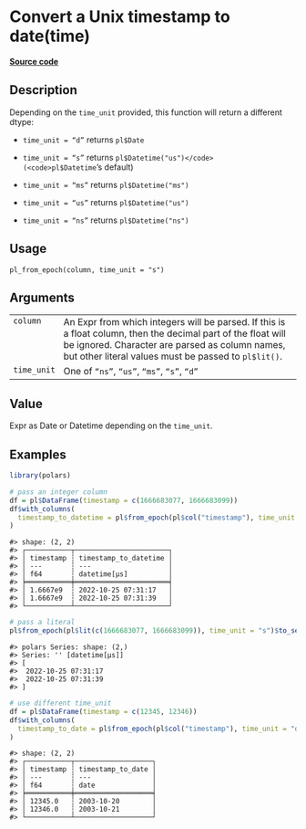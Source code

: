 

# Convert a Unix timestamp to date(time)

[**Source code**](https://github.com/pola-rs/r-polars/tree/main/R/functions__lazy.R#L1075)

## Description

Depending on the <code>time_unit</code> provided, this function will
return a different dtype:

<ul>
<li>

<code>time_unit = “d”</code> returns <code>pl$Date</code>

</li>
<li>

<code>time_unit = “s”</code> returns <code>pl$Datetime("us")</code>
(<code>pl$Datetime</code>’s default)

</li>
<li>

<code>time_unit = “ms”</code> returns <code>pl$Datetime("ms")</code>

</li>
<li>

<code>time_unit = “us”</code> returns <code>pl$Datetime("us")</code>

</li>
<li>

<code>time_unit = “ns”</code> returns <code>pl$Datetime("ns")</code>

</li>
</ul>

## Usage

<pre><code class='language-R'>pl_from_epoch(column, time_unit = "s")
</code></pre>

## Arguments

<table>
<tr>
<td style="white-space: nowrap; font-family: monospace; vertical-align: top">
<code id="pl_from_epoch_:_column">column</code>
</td>
<td>
An Expr from which integers will be parsed. If this is a float column,
then the decimal part of the float will be ignored. Character are parsed
as column names, but other literal values must be passed to
<code>pl$lit()</code>.
</td>
</tr>
<tr>
<td style="white-space: nowrap; font-family: monospace; vertical-align: top">
<code id="pl_from_epoch_:_time_unit">time_unit</code>
</td>
<td>
One of <code>“ns”</code>, <code>“us”</code>, <code>“ms”</code>,
<code>“s”</code>, <code>“d”</code>
</td>
</tr>
</table>

## Value

Expr as Date or Datetime depending on the <code>time_unit</code>.

## Examples

``` r
library(polars)

# pass an integer column
df = pl$DataFrame(timestamp = c(1666683077, 1666683099))
df$with_columns(
  timestamp_to_datetime = pl$from_epoch(pl$col("timestamp"), time_unit = "s")
)
```

    #> shape: (2, 2)
    #> ┌───────────┬───────────────────────┐
    #> │ timestamp ┆ timestamp_to_datetime │
    #> │ ---       ┆ ---                   │
    #> │ f64       ┆ datetime[μs]          │
    #> ╞═══════════╪═══════════════════════╡
    #> │ 1.6667e9  ┆ 2022-10-25 07:31:17   │
    #> │ 1.6667e9  ┆ 2022-10-25 07:31:39   │
    #> └───────────┴───────────────────────┘

``` r
# pass a literal
pl$from_epoch(pl$lit(c(1666683077, 1666683099)), time_unit = "s")$to_series()
```

    #> polars Series: shape: (2,)
    #> Series: '' [datetime[μs]]
    #> [
    #>  2022-10-25 07:31:17
    #>  2022-10-25 07:31:39
    #> ]

``` r
# use different time_unit
df = pl$DataFrame(timestamp = c(12345, 12346))
df$with_columns(
  timestamp_to_date = pl$from_epoch(pl$col("timestamp"), time_unit = "d")
)
```

    #> shape: (2, 2)
    #> ┌───────────┬───────────────────┐
    #> │ timestamp ┆ timestamp_to_date │
    #> │ ---       ┆ ---               │
    #> │ f64       ┆ date              │
    #> ╞═══════════╪═══════════════════╡
    #> │ 12345.0   ┆ 2003-10-20        │
    #> │ 12346.0   ┆ 2003-10-21        │
    #> └───────────┴───────────────────┘
